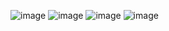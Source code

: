 ![image](https://github.com/potatoaimer44/staticGymWebsite/assets/136799477/55f9ee59-926e-4bbb-a273-93ebb3a68727)
![image](https://github.com/potatoaimer44/staticGymWebsite/assets/136799477/d0a104d2-3f69-4fc0-9208-f905d94b2a4b)
![image](https://github.com/potatoaimer44/staticGymWebsite/assets/136799477/bfed69ef-222e-4171-abc1-a14f743b3f6d)
![image](https://github.com/potatoaimer44/staticGymWebsite/assets/136799477/7b54d48f-004d-4857-bc7c-b1a18b8f5518)
